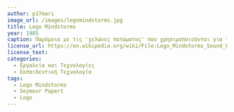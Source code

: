 ```yaml
---
author: p17mari
image_url: /images/legomindstorms.jpg
title: Lego Mindstorms
year: 1985
caption: Παρόμοια με τις 'χελώνες πατώματος' που χρησιμοποιούνται για την επίδειξη εντολών λογότυπου στον πραγματικό κόσμο, το LEGO/Logo χρησιμοποίησε εντολές λογότυπου για να ζωντανέψει δημιουργίες Lego. Είναι σημαντικό τα παιδιά να μπορούν να κατασκευάσουν τις δικές τους μηχανές για να προγραμματίσουν, καθώς στη συνέχεια θα νοιάζονταν περισσότερο για τα έργα τους και θα ήταν πιο πρόθυμα να εξερευνήσουν τις μαθηματικές έννοιες που εμπλέκονται στην κίνηση τους.
license_url: https://en.wikipedia.org/wiki/File:Lego_Mindstorms_Sound_Finder.jpg
license_text: 
categories:
  - Εργαλεία και Τεχνολογίες
  - Εκπαιδευτική Τεχνολογία
tags:
  - Lego Mindstorms
  - Seymour Papert
  - Logo
---
```

